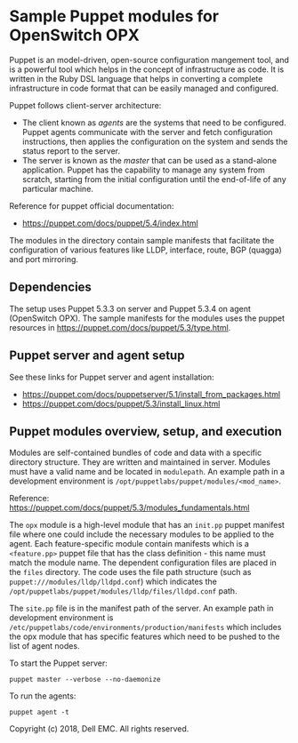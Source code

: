 # Sample Puppet modules for OpenSwitch OPX

Puppet is an model-driven, open-source configuration mangement tool, and is a powerful tool which helps in the concept of infrastructure as code. It is written in the Ruby DSL language that helps in converting a complete infrastructure in code format that can be easily managed and configured.

Puppet follows client-server architecture:

- The client known as *agents* are the systems that need to be configured. Puppet agents communicate with the server and fetch configuration instructions, then applies the configuration on the system and sends the status report to the server.
- The server is known as the *master* that can be used as a stand-alone application. Puppet has the capability to manage any system from scratch, starting from the initial configuration until the end-of-life of any particular machine.

Reference for puppet official documentation:

- https://puppet.com/docs/puppet/5.4/index.html

The modules in the directory contain sample manifests that facilitate the configuration of various features like LLDP, interface, route, BGP (quagga) and port mirroring.

## Dependencies

The setup uses Puppet 5.3.3 on server and Puppet 5.3.4 on agent (OpenSwitch OPX). The sample manifests for the modules uses the puppet resources in https://puppet.com/docs/puppet/5.3/type.html.

## Puppet server and agent setup

See these links for Puppet server and agent installation:

- https://puppet.com/docs/puppetserver/5.1/install_from_packages.html
- https://puppet.com/docs/puppet/5.3/install_linux.html
 
## Puppet modules overview, setup, and execution

Modules are self-contained bundles of code and data with a specific directory structure. They are written and maintained in server. Modules must have a valid name and be located in ``modulepath``. An example path in a development environment is ``/opt/puppetlabs/puppet/modules/<mod_name>``. 

Reference: https://puppet.com/docs/puppet/5.3/modules_fundamentals.html

The ``opx`` module is a high-level module that has an ``init.pp`` puppet manifest file where one could include the necessary modules to be applied to the agent. Each feature-specific module contain manifests which is a ``<feature.pp>`` puppet file that has the class definition - this name must match the module name. The dependent configuration files are placed in the ``files`` directory. The code uses the file path structure (such as ``puppet:///modules/lldp/lldpd.conf``) which indicates the ``/opt/puppetlabs/puppet/modules/lldp/files/lldpd.conf`` path.

The ``site.pp`` file is in the manifest path of the server. An example path in development environment is ``/etc/puppetlabs/code/environments/production/manifests`` which includes the opx module that has specific features which need to be pushed to the list of agent nodes. 

To start the Puppet server:

    puppet master --verbose --no-daemonize

To run the agents:

    puppet agent -t


Copyright (c) 2018, Dell EMC. All rights reserved.
